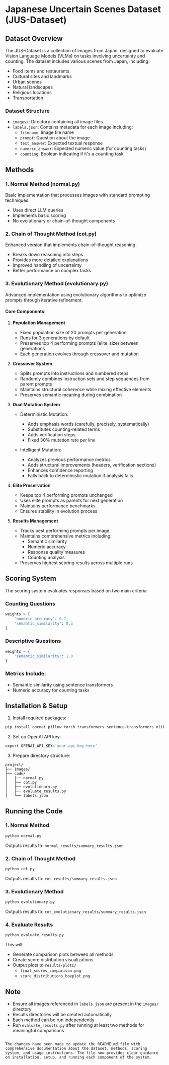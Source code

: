 # Japanese Uncertain Scenes Dataset (JUS-Dataset)

## Dataset Overview
The JUS-Dataset is a collection of images from Japan, designed to evaluate Vision Language Models (VLMs) on tasks involving uncertainty and counting. The dataset includes various scenes from Japan, including:
- Food items and restaurants
- Cultural sites and landmarks
- Urban scenes
- Natural landscapes
- Religious locations
- Transportation

### Dataset Structure
- `images/`: Directory containing all image files
- `labels.json`: Contains metadata for each image including:
  - `filename`: Image file name
  - `prompt`: Question about the image
  - `text_answer`: Expected textual response
  - `numeric_answer`: Expected numeric value (for counting tasks)
  - `counting`: Boolean indicating if it's a counting task

## Methods

### 1. Normal Method (normal.py)
Basic implementation that processes images with standard prompting techniques.
- Uses direct LLM queries
- Implements basic scoring
- No evolutionary or chain-of-thought components

### 2. Chain of Thought Method (cot.py)
Enhanced version that implements chain-of-thought reasoning.
- Breaks down reasoning into steps
- Provides more detailed explanations
- Improved handling of uncertainty
- Better performance on complex tasks

### 3. Evolutionary Method (evolutionary.py)
Advanced implementation using evolutionary algorithms to optimize prompts through iterative refinement.

#### Core Components:

1. **Population Management**
   - Fixed population size of 20 prompts per generation
   - Runs for 3 generations by default
   - Preserves top 4 performing prompts (elite_size) between generations
   - Each generation evolves through crossover and mutation

2. **Crossover System**
   - Splits prompts into instructions and numbered steps
   - Randomly combines instruction sets and step sequences from parent prompts
   - Maintains structural coherence while mixing effective elements
   - Preserves semantic meaning during combination

3. **Dual Mutation System**
   - Deterministic Mutation:
     - Adds emphasis words (carefully, precisely, systematically)
     - Substitutes counting-related terms
     - Adds verification steps
     - Fixed 30% mutation rate per line
   
   - Intelligent Mutation:
     - Analyzes previous performance metrics
     - Adds structural improvements (headers, verification sections)
     - Enhances confidence reporting
     - Falls back to deterministic mutation if analysis fails

4. **Elite Preservation**
   - Keeps top 4 performing prompts unchanged
   - Uses elite prompts as parents for next generation
   - Maintains performance benchmarks
   - Ensures stability in evolution process

5. **Results Management**
   - Tracks best performing prompts per image
   - Maintains comprehensive metrics including:
     - Semantic similarity
     - Numeric accuracy
     - Response quality measures
     - Counting analysis
   - Preserves highest scoring results across multiple runs

## Scoring System

The scoring system evaluates responses based on two main criteria:

### Counting Questions
```python
weights = {
    'numeric_accuracy': 0.7,
    'semantic_similarity': 0.3
}
```

### Descriptive Questions
```python
weights = {
    'semantic_similarity': 1.0
}
```

### Metrics Include:
- Semantic similarity using sentence transformers
- Numeric accuracy for counting tasks

## Installation & Setup

1. Install required packages:
```bash
pip install openai pillow torch transformers sentence-transformers nltk rouge tqdm numpy psutil matplotlib
```

2. Set up OpenAI API key:
```python
export OPENAI_API_KEY='your-api-key-here'
```

3. Prepare directory structure:
```
project/
├── images/
├── code/
│   ├── normal.py
│   ├── cot.py
│   ├── evolutionary.py
│   ├── evaluate_results.py
│   └── labels.json
```

## Running the Code

### 1. Normal Method
```bash
python normal.py
```
Outputs results to: `normal_results/summary_results.json`

### 2. Chain of Thought Method
```bash
python cot.py
```
Outputs results to: `cot_results/summary_results.json`

### 3. Evolutionary Method
```bash
python evolutionary.py
```
Outputs results to: `cot_evolutionary_results/summary_results.json`

### 4. Evaluate Results
```bash
python evaluate_results.py
```

This will:
- Generate comparison plots between all methods
- Create score distribution visualizations
- Output plots to `results/plots/`
  - `final_scores_comparison.png`
  - `score_distributions_boxplot.png`

## Note
- Ensure all images referenced in `labels.json` are present in the `images/` directory
- Results directories will be created automatically
- Each method can be run independently
- Run `evaluate_results.py` after running at least two methods for meaningful comparisons
```

The changes have been made to update the README.md file with comprehensive documentation about the dataset, methods, scoring system, and usage instructions. The file now provides clear guidance on installation, setup, and running each component of the system.
